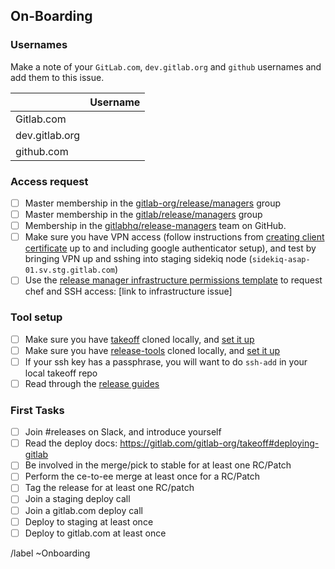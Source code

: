 ## On-Boarding

### Usernames

Make a note of your `GitLab.com`, `dev.gitlab.org` and `github` usernames and add them to this issue.

|                | Username |
|:---------------|:---------|
| Gitlab.com     |          |
| dev.gitlab.org |          |
| github.com     |          |

### Access request

- [ ] Master membership in the [gitlab-org/release/managers] group
- [ ] Master membership in the [gitlab/release/managers] group
- [ ] Membership in the [gitlabhq/release-managers] team on GitHub.
- [ ] Make sure you have VPN access (follow instructions from [creating client certificate](https://gitlab.com/gitlab-cookbooks/gitlab_openvpn#how-to-create-a-client-certificate)
      up to and including google authenticator setup), and test by bringing VPN up and sshing into staging sidekiq node (`sidekiq-asap-01.sv.stg.gitlab.com`)
- [ ] Use the [release manager infrastructure permissions template](https://gitlab.com/gitlab-org/release-tools/blob/master/doc/release-manager.md#infrastructure-permissions-template) to request chef and SSH access: [link to infrastructure issue]

[gitlab-org/release/managers]: https://gitlab.com/groups/gitlab-org/release/managers
[gitlab/release/managers]: https://dev.gitlab.org/groups/gitlab/release/managers
[gitlabhq/release-managers]: https://github.com/orgs/gitlabhq/teams/release-managers

### Tool setup

- [ ] Make sure you have [takeoff](https://gitlab.com/gitlab-org/takeoff) cloned locally, and [set it up](https://gitlab.com/gitlab-org/takeoff/#getting-started)
- [ ] Make sure you have [release-tools](https://gitlab.com/gitlab-org/release-tools) cloned locally, and [set it up](https://gitlab.com/gitlab-org/release-tools/blob/master/doc/rake-tasks.md#setup)
- [ ] If your ssh key has a passphrase, you will want to do `ssh-add` in your local takeoff repo
- [ ] Read through the [release guides](https://gitlab.com/gitlab-org/release-tools/blob/master/README.md#guides)

### First Tasks

- [ ] Join #releases on Slack, and introduce yourself
- [ ] Read the deploy docs: https://gitlab.com/gitlab-org/takeoff#deploying-gitlab
- [ ] Be involved in the merge/pick to stable for at least one RC/Patch
- [ ] Perform the ce-to-ee merge at least once for a RC/Patch
- [ ] Tag the release for at least one RC/patch
- [ ] Join a staging deploy call
- [ ] Join a gitlab.com deploy call
- [ ] Deploy to staging at least once
- [ ] Deploy to gitlab.com at least once

/label ~Onboarding
